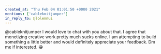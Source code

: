 ```yaml
---
created_at: "Thu Feb 04 01:01:50 +0000 2021"
mentions: ['cableknitjumper']
in_reply_to: @lolennui
---
```


@cableknitjumper I would love to chat with you about that. I agree that monetizing creative work pretty much sucks online. I am attempting to build something a little better and would definitely appreciate your feedback. Dm me if interested. 😀